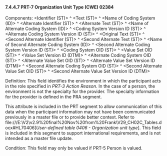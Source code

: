 #### 7.4.4.7 PRT-7 Organization Unit Type (CWE) 02384

Components: &lt;Identifier (ST)> ^ &lt;Text (ST)> ^ &lt;Name of Coding System (ID)> ^ &lt;Alternate Identifier (ST)> ^ &lt;Alternate Text (ST)> ^ &lt;Name of Alternate Coding System (ID)> ^ &lt;Coding System Version ID (ST)> ^ &lt;Alternate Coding System Version ID (ST)> ^ &lt;Original Text (ST)> ^ &lt;Second Alternate Identifier (ST)> ^ &lt;Second Alternate Text (ST)> ^ &lt;Name of Second Alternate Coding System (ID)> ^ &lt;Second Alternate Coding System Version ID (ST)> ^ &lt;Coding System OID (ST)> ^ &lt;Value Set OID (ST)> ^ &lt;Value Set Version ID (DTM)> ^ &lt;Alternate Coding System OID (ST)> ^ &lt;Alternate Value Set OID (ST)> ^ &lt;Alternate Value Set Version ID (DTM)> ^ &lt;Second Alternate Coding System OID (ST)> ^ &lt;Second Alternate Value Set OID (ST)> ^ &lt;Second Alternate Value Set Version ID (DTM)>

Definition: This field identifies the environment in which the participant acts in the role specified in _PRT-3 Action Reason_. In the case of a person, the environment is not the specialty for the provider. The specialty information for the provider is defined in the PRA segment.

This attribute is included in the PRT segment to allow communication of this data when the participant information may not have been communicated previously in a master file or to provide better context. Refer to file:///E:\V2\v2.9%20final%20Nov%20from%20Frank\V29_CH02C_Tables.docx#HL70406[_User-defined table 0406 - Organization unit type_]. This field is included in this segment to support international requirements, and is not intended as a master file update.

Condition: This field may only be valued if PRT-5 Person is valued.
